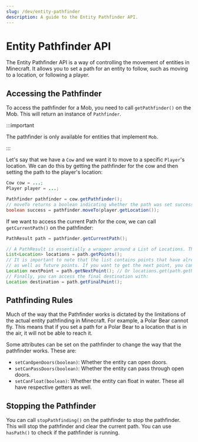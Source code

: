 ```yaml
---
slug: /dev/entity-pathfinder
description: A guide to the Entity Pathfinder API.
---
```


# Entity Pathfinder API

The Entity Pathfinder API is a way of controlling the movement of entities in Minecraft. It allows you to set a path 
for an entity to follow, such as moving to a location, or following a player. 

## Accessing the Pathfinder

To access the pathfinder for a Mob, you need to call `getPathfinder()` on the Mob. This will return an instance of `Pathfinder`.

:::important

The pathfinder is only available for entities that implement `Mob`.

:::

Let's say that we have a `Cow` and we want it to move to a specific `Player`'s location. We can do this by getting the
pathfinder for the cow and then setting the path to the player's location:

```java
Cow cow = ...;
Player player = ...;

Pathfinder pathfinder = cow.getPathfinder();
// moveTo returns a boolean indicating whether the path was set successfully
boolean success = pathfinder.moveTo(player.getLocation()); 
```

If we want to access the current Path for the cow, we can call `getCurrentPath()` on the pathfinder:

```java
PathResult path = pathfinder.getCurrentPath();

// A PathResult is essentially a wrapper around a List of Locations. These can be accessed with:
List<Location> locations = path.getPoints();
// It is important to note that the list contains points that have already been passed, 
// as well as future points. If you want to get the next point, you can use:
Location nextPoint = path.getNextPoint(); // Or locations.get(path.getNextPointIndex())
// Finally, you can access the final destination with:
Location destination = path.getFinalPoint();
```

## Pathfinding Rules

Much of the way that the Pathfinder works is dictated by the limitations of the actual entity pathfinding in Minecraft.
For example, a Polar Bear cannot fly. This means that if you set a path for a Polar Bear to a location that is in the air,
it will not be able to reach it. 

Some attributes can be set on the pathfinder to change the way that the pathfinder works. These are:
- `setCanOpenDoors(boolean)`: Whether the entity can open doors.
- `setCanPassDoors(boolean)`: Whether the entity can pass through open doors.
- `setCanFloat(boolean)`: Whether the entity can float in water.
These all have respective getters as well.

## Stopping the Pathfinder

You can call `stopPathfinding()` on the pathfinder to stop the pathfinder. This will stop the pathfinder and clear the
current path. You can use `hasPath()` to check if the pathfinder is running. 
